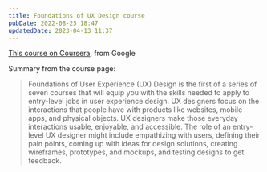 ```yaml
---
title: Foundations of UX Design course
pubDate: 2022-08-25 18:47
updatedDate: 2023-04-13 11:37
---
```


[This course on Coursera](https://www.coursera.org/learn/foundations-user-experience-design), from Google

Summary from the course page:

> Foundations of User Experience (UX) Design is the first of a series of seven courses that will equip you with the skills needed to apply to entry-level jobs in user experience design. UX designers focus on the interactions that people have with products like websites, mobile apps, and physical objects. UX designers make those everyday interactions usable, enjoyable, and accessible. The role of an entry-level UX designer might include empathizing with users, defining their pain points, coming up with ideas for design solutions, creating wireframes, prototypes, and mockups, and testing designs to get feedback.
